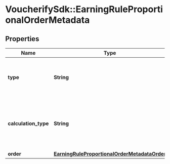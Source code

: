 # VoucherifySdk::EarningRuleProportionalOrderMetadata

## Properties

| Name | Type | Description | Notes |
| ---- | ---- | ----------- | ----- |
| **type** | **String** | Defines how the points will be added to the loyalty card.PROPORTIONAL adds points based on a pre-defined ratio. | [default to &#39;PROPORTIONAL&#39;] |
| **calculation_type** | **String** | &#x60;ORDER_METADATA&#x60;: Order Metadata (X points for every Y in metadata attribute, defined in the property key under the order.metadata object) | [default to &#39;ORDER_METADATA&#39;] |
| **order** | [**EarningRuleProportionalOrderMetadataOrder**](EarningRuleProportionalOrderMetadataOrder.md) |  |  |

